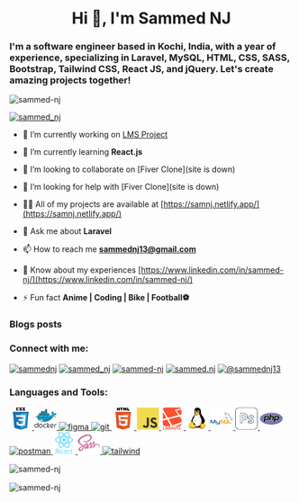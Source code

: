 <h1 align="center">Hi 👋, I'm Sammed NJ</h1>
<h3 align="left">I'm a software engineer based in Kochi, India, with a year of experience, specializing in Laravel, MySQL, HTML, CSS, SASS, Bootstrap, Tailwind CSS, React JS, and jQuery. Let's create amazing projects together!</h3>

<p align="left"> <img src="https://komarev.com/ghpvc/?username=sammed-nj&label=Profile%20views&color=0e75b6&style=flat" alt="sammed-nj" /> </p>

<p align="left"> <a href="https://twitter.com/sammed_nj" target="blank"><img src="https://img.shields.io/twitter/follow/sammed_nj?logo=twitter&style=for-the-badge" alt="sammed_nj" /></a> </p>


- 🔭 I’m currently working on [LMS Project](https://lms.trainery.one/)

- 🌱 I’m currently learning **React.js**

- 👯 I’m looking to collaborate on [Fiver Clone](site is down)

- 🤝 I’m looking for help with [Fiver Clone](site is down)

- 👨‍💻 All of my projects are available at [https://samnj.netlify.app/](https://samnj.netlify.app/)

- 💬 Ask me about **Laravel**

- 📫 How to reach me **sammednj13@gmail.com**

- 📄 Know about my experiences [https://www.linkedin.com/in/sammed-nj/](https://www.linkedin.com/in/sammed-nj/)

- ⚡ Fun fact **Anime | Coding | Bike | Football⚽**


### Blogs posts
<!-- BLOG-POST-LIST:START -->
<!-- BLOG-POST-LIST:END -->

<h3 align="left">Connect with me:</h3>
<p align="left">
<a href="https://dev.to/sammednj" target="blank"><img align="center" src="https://raw.githubusercontent.com/rahuldkjain/github-profile-readme-generator/master/src/images/icons/Social/devto.svg" alt="sammednj" height="30" width="40" /></a>
<a href="https://twitter.com/sammed_nj" target="blank"><img align="center" src="https://raw.githubusercontent.com/rahuldkjain/github-profile-readme-generator/master/src/images/icons/Social/twitter.svg" alt="sammed_nj" height="30" width="40" /></a>
<a href="https://linkedin.com/in/sammed-nj" target="blank"><img align="center" src="https://raw.githubusercontent.com/rahuldkjain/github-profile-readme-generator/master/src/images/icons/Social/linked-in-alt.svg" alt="sammed-nj" height="30" width="40" /></a>
<a href="https://instagram.com/sammed.nj" target="blank"><img align="center" src="https://raw.githubusercontent.com/rahuldkjain/github-profile-readme-generator/master/src/images/icons/Social/instagram.svg" alt="sammed.nj" height="30" width="40" /></a>
<a href="https://medium.com/@sammednj13" target="blank"><img align="center" src="https://raw.githubusercontent.com/rahuldkjain/github-profile-readme-generator/master/src/images/icons/Social/medium.svg" alt="@sammednj13" height="30" width="40" /></a>
</p>

<h3 align="left">Languages and Tools:</h3>
<p align="left"> <a href="https://www.w3schools.com/css/" target="_blank" rel="noreferrer"> <img src="https://raw.githubusercontent.com/devicons/devicon/master/icons/css3/css3-original-wordmark.svg" alt="css3" width="40" height="40"/> </a> <a href="https://www.docker.com/" target="_blank" rel="noreferrer"> <img src="https://raw.githubusercontent.com/devicons/devicon/master/icons/docker/docker-original-wordmark.svg" alt="docker" width="40" height="40"/> </a> <a href="https://www.figma.com/" target="_blank" rel="noreferrer"> <img src="https://www.vectorlogo.zone/logos/figma/figma-icon.svg" alt="figma" width="40" height="40"/> </a> <a href="https://git-scm.com/" target="_blank" rel="noreferrer"> <img src="https://www.vectorlogo.zone/logos/git-scm/git-scm-icon.svg" alt="git" width="40" height="40"/> </a> <a href="https://www.w3.org/html/" target="_blank" rel="noreferrer"> <img src="https://raw.githubusercontent.com/devicons/devicon/master/icons/html5/html5-original-wordmark.svg" alt="html5" width="40" height="40"/> </a> <a href="https://developer.mozilla.org/en-US/docs/Web/JavaScript" target="_blank" rel="noreferrer"> <img src="https://raw.githubusercontent.com/devicons/devicon/master/icons/javascript/javascript-original.svg" alt="javascript" width="40" height="40"/> </a> <a href="https://laravel.com/" target="_blank" rel="noreferrer"> <img src="https://raw.githubusercontent.com/devicons/devicon/master/icons/laravel/laravel-plain-wordmark.svg" alt="laravel" width="40" height="40"/> </a> <a href="https://www.linux.org/" target="_blank" rel="noreferrer"> <img src="https://raw.githubusercontent.com/devicons/devicon/master/icons/linux/linux-original.svg" alt="linux" width="40" height="40"/> </a> <a href="https://www.mysql.com/" target="_blank" rel="noreferrer"> <img src="https://raw.githubusercontent.com/devicons/devicon/master/icons/mysql/mysql-original-wordmark.svg" alt="mysql" width="40" height="40"/> </a> <a href="https://www.photoshop.com/en" target="_blank" rel="noreferrer"> <img src="https://raw.githubusercontent.com/devicons/devicon/master/icons/photoshop/photoshop-line.svg" alt="photoshop" width="40" height="40"/> </a> <a href="https://www.php.net" target="_blank" rel="noreferrer"> <img src="https://raw.githubusercontent.com/devicons/devicon/master/icons/php/php-original.svg" alt="php" width="40" height="40"/> </a> <a href="https://postman.com" target="_blank" rel="noreferrer"> <img src="https://www.vectorlogo.zone/logos/getpostman/getpostman-icon.svg" alt="postman" width="40" height="40"/> </a> <a href="https://reactjs.org/" target="_blank" rel="noreferrer"> <img src="https://raw.githubusercontent.com/devicons/devicon/master/icons/react/react-original-wordmark.svg" alt="react" width="40" height="40"/> </a> <a href="https://sass-lang.com" target="_blank" rel="noreferrer"> <img src="https://raw.githubusercontent.com/devicons/devicon/master/icons/sass/sass-original.svg" alt="sass" width="40" height="40"/> </a> <a href="https://tailwindcss.com/" target="_blank" rel="noreferrer"> <img src="https://www.vectorlogo.zone/logos/tailwindcss/tailwindcss-icon.svg" alt="tailwind" width="40" height="40"/> </a> </p>

<p><img align="center" src="https://github-readme-stats.vercel.app/api/top-langs?username=sammed-nj&show_icons=true&locale=en&layout=compact" alt="sammed-nj" /></p>

<p><img align="center" src="https://github-readme-streak-stats.herokuapp.com/?user=sammed-nj&" alt="sammed-nj" /></p>
